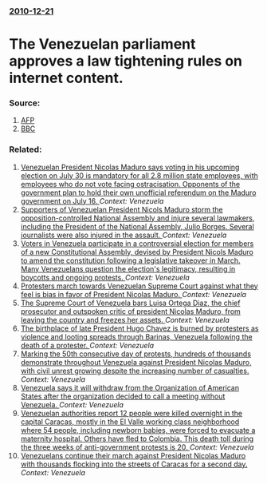 ### [2010-12-21](/news/2010/12/21/index.md)

# The Venezuelan parliament approves a law tightening rules on internet content. 




### Source:

1. [AFP](http://www.google.com/hostednews/afp/article/ALeqM5hX8P0LZnd4XSj92ygla5HV0raXWA?docId=CNG.5e300c93ec9b464f061edc2145035df7.2a1)
2. [BBC](http://www.bbc.co.uk/news/world-latin-america-12046964)

### Related:

1. [Venezuelan President Nicolas Maduro says voting in his upcoming election on July 30 is mandatory for all 2.8 million state employees, with employees who do not vote facing ostracisation. Opponents of the government plan to hold their own unofficial referendum on the Maduro government on July 16. ](/news/2017/07/7/venezuelan-president-nicola-s-maduro-says-voting-in-his-upcoming-election-on-july-30-is-mandatory-for-all-2-8-million-state-employees-with.md) _Context: Venezuela_
2. [Supporters of Venezuelan President Nicols Maduro storm the opposition-controlled National Assembly and injure several lawmakers, including the President of the National Assembly, Julio Borges. Several journalists were also injured in the assault. ](/news/2017/07/5/supporters-of-venezuelan-president-nicolas-maduro-storm-the-opposition-controlled-national-assembly-and-injure-several-lawmakers-including.md) _Context: Venezuela_
3. [Voters in Venezuela participate in a controversial election for members of a new Constitutional Assembly, devised by President Nicols Maduro to amend the constitution following a legislative takeover in March. Many Venezuelans question the election's legitimacy, resulting in boycotts and ongoing protests. ](/news/2017/07/30/voters-in-venezuela-participate-in-a-controversial-election-for-members-of-a-new-constitutional-assembly-devised-by-president-nicolas-madur.md) _Context: Venezuela_
4. [Protesters march towards Venezuelan Supreme Court against what they feel is bias in favor of President Nicolas Maduro. ](/news/2017/07/22/protesters-march-towards-venezuelan-supreme-court-against-what-they-feel-is-bias-in-favor-of-president-nicolas-maduro.md) _Context: Venezuela_
5. [The Supreme Court of Venezuela bars Luisa Ortega Diaz, the chief prosecutor and outspoken critic of president Nicolas Maduro,  from leaving the country and freezes her assets. ](/news/2017/06/28/the-supreme-court-of-venezuela-bars-luisa-ortega-daaz-the-chief-prosecutor-and-outspoken-critic-of-president-nicola-s-maduro-from-leavin.md) _Context: Venezuela_
6. [The birthplace of late President Hugo Chavez is burned by protesters as violence and looting spreads through Barinas, Venezuela following the death of a protester. ](/news/2017/05/22/the-birthplace-of-late-president-hugo-cha-vez-is-burned-by-protesters-as-violence-and-looting-spreads-through-barinas-venezuela-following-t.md) _Context: Venezuela_
7. [Marking the 50th consecutive day of protests, hundreds of thousands demonstrate throughout Venezuela against President Nicolas Maduro, with civil unrest growing despite the increasing number of casualties. ](/news/2017/05/20/marking-the-50th-consecutive-day-of-protests-hundreds-of-thousands-demonstrate-throughout-venezuela-against-president-nicola-s-maduro-with.md) _Context: Venezuela_
8. [Venezuela says it will withdraw from the Organization of American States after the organization decided to call a meeting without Venezuela. ](/news/2017/04/26/venezuela-says-it-will-withdraw-from-the-organization-of-american-states-after-the-organization-decided-to-call-a-meeting-without-venezuela.md) _Context: Venezuela_
9. [Venezuelan authorities report 12 people were killed overnight  in the capital Caracas, mostly in the  El Valle working class neighborhood where 54 people, including newborn babies, were forced to evacuate a maternity hospital. Others have fled to Colombia. This  death toll during the three weeks of anti-government protests is 20. ](/news/2017/04/21/venezuelan-authorities-report-12-people-were-killed-overnight-in-the-capital-caracas-mostly-in-the-el-valle-working-class-neighborhood-wh.md) _Context: Venezuela_
10. [Venezuelans continue their march against President Nicolas Maduro with thousands flocking into the streets of Caracas for a second day. ](/news/2017/04/20/venezuelans-continue-their-march-against-president-nicola-s-maduro-with-thousands-flocking-into-the-streets-of-caracas-for-a-second-day.md) _Context: Venezuela_
